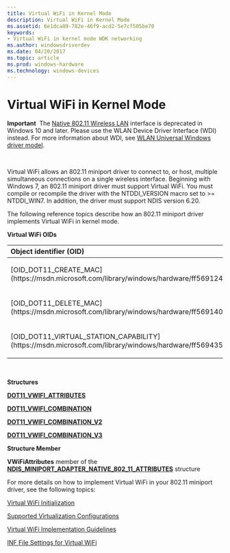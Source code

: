 ```yaml
---
title: Virtual WiFi in Kernel Mode
description: Virtual WiFi in Kernel Mode
ms.assetid: 6e1dca89-782e-46f9-acd2-5e7cf505be70
keywords:
- Virtual WiFi in kernel mode WDK networking
ms.author: windowsdriverdev
ms.date: 04/20/2017
ms.topic: article
ms.prod: windows-hardware
ms.technology: windows-devices
---
```


# Virtual WiFi in Kernel Mode


**Important**  The [Native 802.11 Wireless LAN](native-802-11-wireless-lan4.md) interface is deprecated in Windows 10 and later. Please use the WLAN Device Driver Interface (WDI) instead. For more information about WDI, see [WLAN Universal Windows driver model](wifi-universal-driver-model.md).

 

Virtual WiFi allows an 802.11 miniport driver to connect to, or host, multiple simultaneous connections on a single wireless interface. Beginning with Windows 7, an 802.11 miniport driver must support Virtual WiFi. You must compile or recompile the driver with the NTDDI\_VERSION macro set to &gt;= NTDDI\_WIN7. In addition, the driver must support NDIS version 6.20.

The following reference topics describe how an 802.11 miniport driver implements Virtual WiFi in kernel mode.

**Virtual WiFi OIDs**

<table>
<colgroup>
<col width="50%" />
<col width="50%" />
</colgroup>
<thead>
<tr class="header">
<th align="left">Object identifier (OID)</th>
<th align="left">Associated structure</th>
</tr>
</thead>
<tbody>
<tr class="odd">
<td align="left"><p>[OID_DOT11_CREATE_MAC](https://msdn.microsoft.com/library/windows/hardware/ff569124)</p></td>
<td align="left"><p>[<strong>DOT11_MAC_INFO</strong>](https://msdn.microsoft.com/library/windows/hardware/ff548689)</p></td>
</tr>
<tr class="even">
<td align="left"><p>[OID_DOT11_DELETE_MAC](https://msdn.microsoft.com/library/windows/hardware/ff569140)</p></td>
<td align="left"><p>[<strong>DOT11_MAC_INFO</strong>](https://msdn.microsoft.com/library/windows/hardware/ff548689)</p></td>
</tr>
<tr class="odd">
<td align="left"><p>[OID_DOT11_VIRTUAL_STATION_CAPABILITY](https://msdn.microsoft.com/library/windows/hardware/ff569435)</p></td>
<td align="left"><p>[<strong>DOT11_EXTSTA_ATTRIBUTES</strong>](https://msdn.microsoft.com/library/windows/hardware/ff547688)</p></td>
</tr>
</tbody>
</table>

 

**Structures**

[**DOT11\_VWIFI\_ATTRIBUTES**](https://msdn.microsoft.com/library/windows/hardware/ff548808)

[**DOT11\_VWIFI\_COMBINATION**](https://msdn.microsoft.com/library/windows/hardware/ff548810)

[**DOT11\_VWIFI\_COMBINATION\_V2**](https://msdn.microsoft.com/library/windows/hardware/ff548811)

[**DOT11\_VWIFI\_COMBINATION\_V3**](https://msdn.microsoft.com/library/windows/hardware/hh406568)

**Structure Member**

**VWiFiAttributes** member of the [**NDIS\_MINIPORT\_ADAPTER\_NATIVE\_802\_11\_ATTRIBUTES**](https://msdn.microsoft.com/library/windows/hardware/ff565926) structure

For more details on how to implement Virtual WiFi in your 802.11 miniport driver, see the following topics:

[Virtual WiFi Initialization](virtual-wifi-initialization.md)

[Supported Virtualization Configurations](supported-virtualization-configurations.md)

[Virtual WiFi Implementation Guidelines](virtual-wifi-implementation-guidelines.md)

[INF File Settings for Virtual WiFi](inf-file-settings-for-virtual-wifi.md)

 

 





